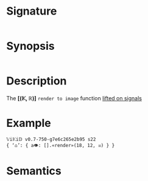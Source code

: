 # Signature
```vikid-signature
```

# Synopsis
```vikid-synopsis
```

# Description
The __[(𝕂, ℝ)]__ `render to image` function [lifted on signals](/refman/concepts/pure_functions)

# Example
```vikid-script
𝕍i𝕂i𝔻 v0.7-750-g7e6c265e2b95 s22
{ ‘⌂’: { a👁: [].«render»(18, 12, ☒) } }
```




# Semantics
